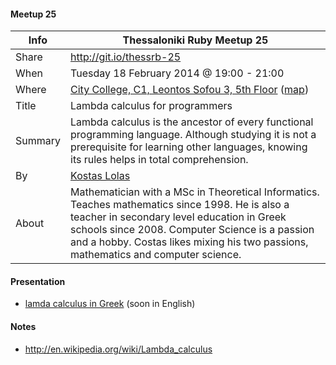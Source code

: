 #### Meetup 25

| Info         | Thessaloniki Ruby Meetup 25 |
| ------------ | --------------------------- |
| Share        | http://git.io/thessrb-25 |
| When         | Tuesday 18 February 2014 @ 19:00 - 21:00 |
| Where        | [City College, C1, Leontos Sofou 3, 5th Floor](http://tinyurl.com/ldpoy8s) ([map](http://goo.gl/maps/Qec7e)) |
| Title        | Lambda calculus for programmers |
| Summary      | Lambda calculus is the ancestor of every functional programming language. Although studying it is not a prerequisite for learning other languages, knowing its rules helps in total comprehension. |
| By           | [Kostas Lolas](https://github.com/costasdroid) |
| About        | Mathematician with a MSc in Theoretical Informatics. Teaches mathematics since 1998. He is also a teacher in secondary level education in Greek schools since 2008. Computer Science is a passion and a hobby. Costas likes mixing his two passions, mathematics and computer science. |

#### Presentation

* [lamda calculus in Greek](https://drive.google.com/file/d/0B2yeyDGqvZRQTnpxRmRjYTVQRnM/edit?usp=sharing) (soon in English)

#### Notes

* http://en.wikipedia.org/wiki/Lambda_calculus
